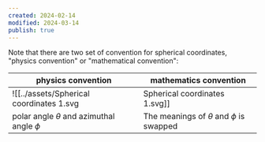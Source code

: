 ```yaml
---
created: 2024-02-14
modified: 2024-03-14
publish: true
---
```


Note that there are two set of convention for spherical coordinates, "physics convention" or "mathematical convention":

| physics convention | mathematics convention |
| ---- | ---- |
| ![[../assets/Spherical coordinates 1.svg|Spherical coordinates 1.svg]] | ![[../assets/3D_Spherical_2.svg|3D_Spherical_2.svg]] |
| polar angle $\theta$ and azimuthal angle $\phi$ | The meanings of $\theta$ and $\phi$ is swapped |
